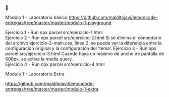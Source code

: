 👋

Módulo 1 - Laboratorio básico 
https://github.com/malditojavi/lemoncode-entregas/tree/master/master/modulo-1-playground

Ejercicio 1 - Run npx parcel src/ejercicio-1.html   
Ejercicio 2 - Run npx parcel src/ejercicio-2.html Si se elimina el comentario del archivo ejercicio-2-main.css, línea 2, se puede ver la diferencia entre la configuración original y la configuración del 'tema'. 
Ejercicio 3 - Run npx parcel src/ejercicio-3.html Cuando haya un máximo de ancho de pantalla de 600px, se activa la media query.  
Ejercicio 4 - Run npx parcel src/ejercicio-4.html 

Módulo 1 - Laboratorio Extra

https://github.com/malditojavi/lemoncode-entregas/tree/master/master/modulo-1-extra